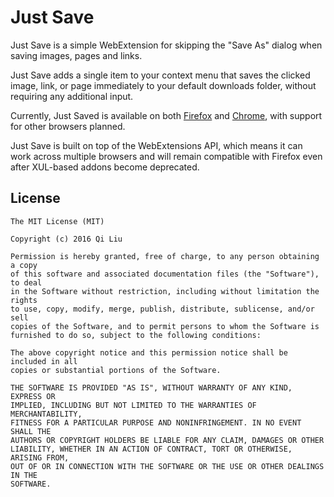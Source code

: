 # Just Save

Just Save is a simple WebExtension for skipping the "Save As" dialog when saving images, pages and links.

Just Save adds a single item to your context menu that saves the clicked image, link, or page immediately to your default downloads folder, without requiring any additional input.

Currently, Just Saved is available on both [Firefox](https://addons.mozilla.org/en-US/firefox/addon/just-save/) and [Chrome](https://chrome.google.com/webstore/detail/plaggkdohpgdahkidgjmbhafnbbacpno), with support for other browsers planned.

Just Save is built on top of the WebExtensions API, which means it can work across multiple browsers and will remain compatible with Firefox even after XUL-based addons become deprecated. 

## License

```
The MIT License (MIT)

Copyright (c) 2016 Qi Liu

Permission is hereby granted, free of charge, to any person obtaining a copy
of this software and associated documentation files (the "Software"), to deal
in the Software without restriction, including without limitation the rights
to use, copy, modify, merge, publish, distribute, sublicense, and/or sell
copies of the Software, and to permit persons to whom the Software is
furnished to do so, subject to the following conditions:

The above copyright notice and this permission notice shall be included in all
copies or substantial portions of the Software.

THE SOFTWARE IS PROVIDED "AS IS", WITHOUT WARRANTY OF ANY KIND, EXPRESS OR
IMPLIED, INCLUDING BUT NOT LIMITED TO THE WARRANTIES OF MERCHANTABILITY,
FITNESS FOR A PARTICULAR PURPOSE AND NONINFRINGEMENT. IN NO EVENT SHALL THE
AUTHORS OR COPYRIGHT HOLDERS BE LIABLE FOR ANY CLAIM, DAMAGES OR OTHER
LIABILITY, WHETHER IN AN ACTION OF CONTRACT, TORT OR OTHERWISE, ARISING FROM,
OUT OF OR IN CONNECTION WITH THE SOFTWARE OR THE USE OR OTHER DEALINGS IN THE
SOFTWARE.
```